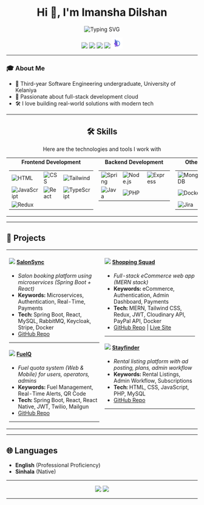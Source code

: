 <!-- Imansha Dilshan | Modern GitHub Profile README -->

<h1 align="center">Hi 👋, I'm Imansha Dilshan</h1>
<p align="center">
  <img src="https://readme-typing-svg.demolab.com?font=Fira+Code&size=22&pause=1000&color=50B3F7&center=true&vCenter=true&width=450&lines=Software+Engineering+Undergraduate;Full-Stack+%26+Cloud+Dev+%F0%9F%9A%80;Open+Source+%26+Team+Leader;MERN+%7C+Spring+Boot+%7C+Docker" alt="Typing SVG" />
</p>
<p align="center">
  <a href="mailto:imansha.idr@gmail.com"><img src="https://skillicons.dev/icons?i=gmail" width="28"/></a>
  <a href="https://www.linkedin.com/in/imansha-dilshan-6768662a0"><img src="https://skillicons.dev/icons?i=linkedin" width="28"/></a>
  <a href="https://github.com/ima-69"><img src="https://skillicons.dev/icons?i=github" width="28"/></a>
  <a href="https://medium.com/@imansha.idr"><img src="https://img.icons8.com/sf-regular-filled/512/FFFFFF/medium-logo.png" width="28"/></a>
  <a href="https://imansha-s-portfolio.vercel.app/"><img src="https://github.com/ima-69/Imansha-s-Portfolio/blob/main/src/assets/favicon.png" width="28"/></a>
</p>

---

### 🎓 About Me

- 🏫 Third-year Software Engineering undergraduate, University of Kelaniya  
- 🚀 Passionate about full-stack development cloud  
- 🛠️ I love building real-world solutions with modern tech  

---

<h2 align="center">🛠️ Skills</h2>
<p align="center">Here are the technologies and tools I work with</p>

<table align="center">
  <tr>
    <!-- Frontend Development -->
    <td align="center" valign="top">
      <b>Frontend Development</b>
      <table>
        <tr>
          <td><img src="https://skillicons.dev/icons?i=html" height="48" alt="HTML"/></td>
          <td><img src="https://skillicons.dev/icons?i=css" height="48" alt="CSS"/></td>
          <td><img src="https://skillicons.dev/icons?i=tailwind" height="48" alt="Tailwind"/></td>
        </tr>
        <tr>
          <td><img src="https://skillicons.dev/icons?i=js" height="48" alt="JavaScript"/></td>
          <td><img src="https://skillicons.dev/icons?i=react" height="48" alt="React"/></td>
          <td><img src="https://skillicons.dev/icons?i=ts" height="48" alt="TypeScript"/></td>
        </tr>
        <tr>
          <td><img src="https://skillicons.dev/icons?i=redux" height="48" alt="Redux"/></td>
          <td></td>
          <td></td>
        </tr>
      </table>
    </td>
    <!-- Backend Development -->
    <td align="center" valign="top">
      <b>Backend Development</b>
      <table>
        <tr>
          <td><img src="https://skillicons.dev/icons?i=spring" height="48" alt="Spring"/></td>
          <td><img src="https://skillicons.dev/icons?i=nodejs" height="48" alt="Node.js"/></td>
          <td><img src="https://skillicons.dev/icons?i=express" height="48" alt="Express"/></td>
        </tr>
        <tr>
          <td><img src="https://skillicons.dev/icons?i=java" height="48" alt="Java"/></td>
          <td><img src="https://skillicons.dev/icons?i=php" height="48" alt="PHP"/></td>
          <td></td>
        </tr>
      </table>
    </td>
    <!-- Other Development Tools -->
    <td align="center" valign="top">
      <b>Other Development Tools</b>
      <table>
        <tr>
          <td><img src="https://skillicons.dev/icons?i=mongodb" height="48" alt="MongoDB"/></td>
          <td><img src="https://skillicons.dev/icons?i=mysql" height="48" alt="MySQL"/></td>
          <td><img src="https://skillicons.dev/icons?i=git" height="48" alt="Git"/></td>
        </tr>
        <tr>
          <td><img src="https://skillicons.dev/icons?i=docker" height="48" alt="Docker"/></td>
          <td><img src="https://skillicons.dev/icons?i=figma" height="48" alt="Figma"/></td>
          <td><img src="https://skillicons.dev/icons?i=photoshop" height="48" alt="Photoshop"/></td>
        </tr>
        <tr>
          <td><img src="https://play-lh.googleusercontent.com/_AZCbg39DTuk8k3DiPRASr9EwyW058pOfzvAu1DsfN9ygtbOlbuucmXaHJi5ooYbokQX" height="48" alt="Jira"/></td>
          <td><img src="https://skillicons.dev/icons?i=aws" height="48" alt="AWS"/></td>
          <td><img src="https://skillicons.dev/icons?i=azure" height="48" alt="Azure"/></td>
        </tr>
      </table>
    </td>
  </tr>
</table>


---

## 🚩 Projects

<table>
  <tr>
    <td width="50%" valign="top">
      <h4>
        <img src="https://skillicons.dev/icons?i=react,spring,docker" height="20"/>
        <a href="https://linktr.ee/salonsync">SalonSync</a>
      </h4>
      <ul>
        <li><i>Salon booking platform using microservices (Spring Boot + React)</i></li>
        <li><b>Keywords:</b> Microservices, Authentication, Real-Time, Payments</li>
        <li><b>Tech:</b> Spring Boot, React, MySQL, RabbitMQ, Keycloak, Stripe, Docker</li>
        <li><a href="#">GitHub Repo</a> <!-- Replace # with repo link when public --></li>
      </ul>
      <hr/>
       <h4>
        <img src="https://skillicons.dev/icons?i=react,spring,reactnative" height="20"/>
        <a href="https://github.com/software-architecture-project-kln/fuel-project">FuelQ</a>
      </h4>
      <ul>
        <li><i>Fuel quota system (Web & Mobile) for users, operators, admins</i></li>
        <li><b>Keywords:</b> Fuel Management, Real-Time Alerts, QR Code</li>
        <li><b>Tech:</b> Spring Boot, React, React Native, JWT, Twilio, Mailgun</li>
        <li>
          <a href="https://github.com/software-architecture-project-kln/fuel-project">GitHub Repo</a>
        </li>
      </ul>
      <hr/>
    </td>
    <td width="50%" valign="top">
      <h4>
        <img src="https://skillicons.dev/icons?i=react,nodejs,mongodb" height="20"/>
        <a href="https://github.com/ima-69/Shopping-Squad-MERN">Shopping Squad</a>
      </h4>
      <ul>
        <li><i>Full-stack eCommerce web app (MERN stack)</i></li>
        <li><b>Keywords:</b> eCommerce, Authentication, Admin Dashboard, Payments</li>
        <li><b>Tech:</b> MERN, Tailwind CSS, Redux, JWT, Cloudinary API, PayPal API, Docker</li>
        <li>
          <a href="https://github.com/ima-69/Shopping-Squad-MERN">GitHub Repo</a> | 
          <a href="https://shoopin-squad.vercel.app/">Live Site</a>
        </li>
      </ul>
      <hr/>
      <h4>
        <img src="https://skillicons.dev/icons?i=php,html,css,mysql" height="20"/>
        <a href="https://github.com/ima-69/Stayfinder">Stayfinder</a>
      </h4>
      <ul>
        <li><i>Rental listing platform with ad posting, plans, admin workflow</i></li>
        <li><b>Keywords:</b> Rental Listings, Admin Workflow, Subscriptions</li>
        <li><b>Tech:</b> HTML, CSS, JavaScript, PHP, MySQL</li>
        <li>
          <a href="https://github.com/ima-69/Stayfinder">GitHub Repo</a>
        </li>
      </ul>
      <hr/>
    </td>
  </tr>
</table>

---

## 🌐 Languages

- **English** (Professional Proficiency)
- **Sinhala** (Native)

---

<p align="center">
  <img src="https://github-readme-stats.vercel.app/api?username=ima-69&show_icons=true&theme=radical" height="170"/>
  <img src="https://github-readme-streak-stats.herokuapp.com/?user=ima-69&theme=radical" height="170"/>
</p>

---

<!-- Personalize, update links, and shine! 😎 -->
